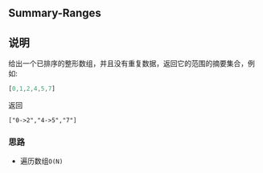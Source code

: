 ## Summary-Ranges

## 说明
给出一个已排序的整形数组，并且没有重复数据，返回它的范围的摘要集合，例如:

```js
[0,1,2,4,5,7]
```

返回

```
["0->2","4->5","7"]
```

### 思路

- 遍历数组`O(N)`